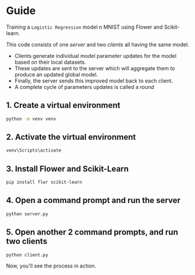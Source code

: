 # Guide

Training a `Logistic Regression` model n MNIST using Flower and Scikit-learn.

This code consists of one *server* and two *clients* all having the same model.

- Clients generate individual model parameter updates for the model based on their local datasets.
- These updates are sent to the server which will aggregate them to produce an updated global model.
- Finally, the server sends this improved model back to each client.
- A complete cycle of parameters updates is called a *round*

## 1. Create a virtual environment
```sh
python -m venv venv
```
## 2. Activate the virtual environment
```sh
venv\Scripts\activate
```
## 3. Install Flower and Scikit-Learn
```sh
pip install flwr scikit-learn
```
## 4. Open a command prompt and run the server
```sh
python server.py
```
## 5. Open another 2 command prompts, and run two clients
```sh
python client.py
```
Now, you'll see the process in action.